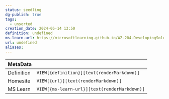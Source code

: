 ```yaml
---
status: seedling
dg-publish: true
tags:
  - unsorted
creation_date: 2024-05-14 13:50
definition: undefined
ms-learn-url: https://microsoftlearning.github.io/AZ-204-DevelopingSolutionsforMicrosoftAzure/Instructions/Labs/AZ-204_lab_04.html
url: undefined
aliases:
---
```


| MetaData   |                                              |
| ---------- | -------------------------------------------- |
| Definition | `VIEW[{definition}][text(renderMarkdown)]`   |
| Homesite   | `VIEW[{url}][text(renderMarkdown)]`          |
| MS Learn   | `VIEW[{ms-learn-url}][text(renderMarkdown)]` |

